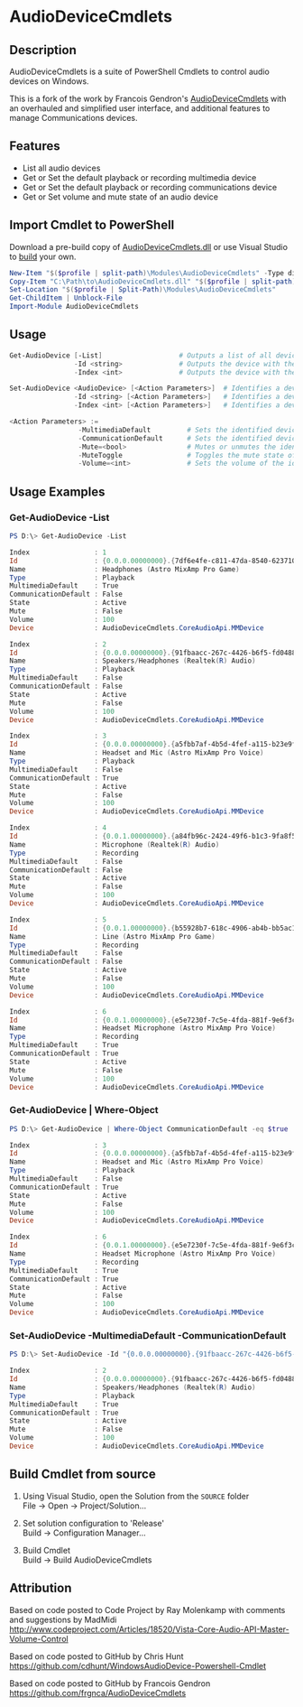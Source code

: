 # AudioDeviceCmdlets

## Description

AudioDeviceCmdlets is a suite of PowerShell Cmdlets to control audio devices on Windows.

This is a fork of the work by Francois Gendron's [AudioDeviceCmdlets](https://github.com/frgnca/AudioDeviceCmdlets) with an overhauled and simplified user interface, and additional features to manage Communications devices.

## Features

* List all audio devices
* Get or Set the default playback or recording multimedia device
* Get or Set the default playback or recording communications device
* Get or Set volume and mute state of an audio device

## Import Cmdlet to PowerShell

Download a pre-build copy of [AudioDeviceCmdlets.dll](https://github.com/WantStuff/AudioDeviceCmdlets/releases/download/5.0/AudioDeviceCmdlets.dll) or use Visual Studio to [build](#Build-Cmdlet-from-source) your own.

```PowerShell
New-Item "$($profile | split-path)\Modules\AudioDeviceCmdlets" -Type directory -Force
Copy-Item "C:\Path\to\AudioDeviceCmdlets.dll" "$($profile | split-path)\Modules\AudioDeviceCmdlets\AudioDeviceCmdlets.dll"
Set-Location "$($profile | Split-Path)\Modules\AudioDeviceCmdlets"
Get-ChildItem | Unblock-File
Import-Module AudioDeviceCmdlets
```

## Usage

```PowerShell
Get-AudioDevice [-List]                   # Outputs a list of all devices as <AudioDevice>
                -Id <string>              # Outputs the device with the ID corresponding to the given <string>
                -Index <int>              # Outputs the device with the Index corresponding to the given <int>
```

```PowerShell
Set-AudioDevice <AudioDevice> [<Action Parameters>]  # Identifies a device using the pipeline input
                -Id <string> [<Action Parameters>]   # Identifies a device using the devices ID
                -Index <int> [<Action Parameters>]   # Identifies a device using its corresponding Index

<Action Parameters> :=
                 -MultimediaDefault         # Sets the identified device as the default Multimedia device
                 -CommunicationDefault      # Sets the identified device as the default Communications device
                 -Mute=<bool>               # Mutes or unmutes the identified device
                 -MuteToggle                # Toggles the mute state of the identified device
                 -Volume=<int>              # Sets the volume of the identified device to the specified percentage
```

## Usage Examples

### Get-AudioDevice -List

```PowerShell
PS D:\> Get-AudioDevice -List

Index                : 1
Id                   : {0.0.0.00000000}.{7df6e4fe-c811-47da-8540-6237103ff88e}
Name                 : Headphones (Astro MixAmp Pro Game)
Type                 : Playback
MultimediaDefault    : True
CommunicationDefault : False
State                : Active
Mute                 : False
Volume               : 100
Device               : AudioDeviceCmdlets.CoreAudioApi.MMDevice

Index                : 2
Id                   : {0.0.0.00000000}.{91fbaacc-267c-4426-b6f5-fd0488aa0f4b}
Name                 : Speakers/Headphones (Realtek(R) Audio)
Type                 : Playback
MultimediaDefault    : False
CommunicationDefault : False
State                : Active
Mute                 : False
Volume               : 100
Device               : AudioDeviceCmdlets.CoreAudioApi.MMDevice

Index                : 3
Id                   : {0.0.0.00000000}.{a5fbb7af-4b5d-4fef-a115-b23e9f471039}
Name                 : Headset and Mic (Astro MixAmp Pro Voice)
Type                 : Playback
MultimediaDefault    : False
CommunicationDefault : True
State                : Active
Mute                 : False
Volume               : 100
Device               : AudioDeviceCmdlets.CoreAudioApi.MMDevice

Index                : 4
Id                   : {0.0.1.00000000}.{a84fb96c-2424-49f6-b1c3-9fa8f553c791}
Name                 : Microphone (Realtek(R) Audio)
Type                 : Recording
MultimediaDefault    : False
CommunicationDefault : False
State                : Active
Mute                 : False
Volume               : 100
Device               : AudioDeviceCmdlets.CoreAudioApi.MMDevice

Index                : 5
Id                   : {0.0.1.00000000}.{b55928b7-618c-4906-ab4b-bb5ac12626ba}
Name                 : Line (Astro MixAmp Pro Game)
Type                 : Recording
MultimediaDefault    : False
CommunicationDefault : False
State                : Active
Mute                 : False
Volume               : 100
Device               : AudioDeviceCmdlets.CoreAudioApi.MMDevice

Index                : 6
Id                   : {0.0.1.00000000}.{e5e7230f-7c5e-4fda-881f-9e6f3cf1f618}
Name                 : Headset Microphone (Astro MixAmp Pro Voice)
Type                 : Recording
MultimediaDefault    : True
CommunicationDefault : True
State                : Active
Mute                 : False
Volume               : 100
Device               : AudioDeviceCmdlets.CoreAudioApi.MMDevice
```

### Get-AudioDevice | Where-Object

```PowerShell
PS D:\> Get-AudioDevice | Where-Object CommunicationDefault -eq $true

Index                : 3
Id                   : {0.0.0.00000000}.{a5fbb7af-4b5d-4fef-a115-b23e9f471039}
Name                 : Headset and Mic (Astro MixAmp Pro Voice)
Type                 : Playback
MultimediaDefault    : False
CommunicationDefault : True
State                : Active
Mute                 : False
Volume               : 100
Device               : AudioDeviceCmdlets.CoreAudioApi.MMDevice

Index                : 6
Id                   : {0.0.1.00000000}.{e5e7230f-7c5e-4fda-881f-9e6f3cf1f618}
Name                 : Headset Microphone (Astro MixAmp Pro Voice)
Type                 : Recording
MultimediaDefault    : True
CommunicationDefault : True
State                : Active
Mute                 : False
Volume               : 100
Device               : AudioDeviceCmdlets.CoreAudioApi.MMDevice
```

### Set-AudioDevice -MultimediaDefault -CommunicationDefault

```PowerShell
PS D:\> Set-AudioDevice -Id "{0.0.0.00000000}.{91fbaacc-267c-4426-b6f5-fd0488aa0f4b}" -MultimediaDefault -CommunicationDefault

Index                : 2
Id                   : {0.0.0.00000000}.{91fbaacc-267c-4426-b6f5-fd0488aa0f4b}
Name                 : Speakers/Headphones (Realtek(R) Audio)
Type                 : Playback
MultimediaDefault    : True
CommunicationDefault : True
State                : Active
Mute                 : False
Volume               : 100
Device               : AudioDeviceCmdlets.CoreAudioApi.MMDevice
```

## Build Cmdlet from source

1. Using Visual Studio, open the Solution from the `SOURCE` folder  
File -> Open -> Project/Solution...
  
2. Set solution configuration to 'Release'  
Build -> Configuration Manager...

3. Build Cmdlet  
Build -> Build AudioDeviceCmdlets

## Attribution

Based on code posted to Code Project by Ray Molenkamp with comments and suggestions by MadMidi  
<http://www.codeproject.com/Articles/18520/Vista-Core-Audio-API-Master-Volume-Control>

Based on code posted to GitHub by Chris Hunt  
<https://github.com/cdhunt/WindowsAudioDevice-Powershell-Cmdlet>

Based on code posted to GitHub by Francois Gendron  
<https://github.com/frgnca/AudioDeviceCmdlets>
